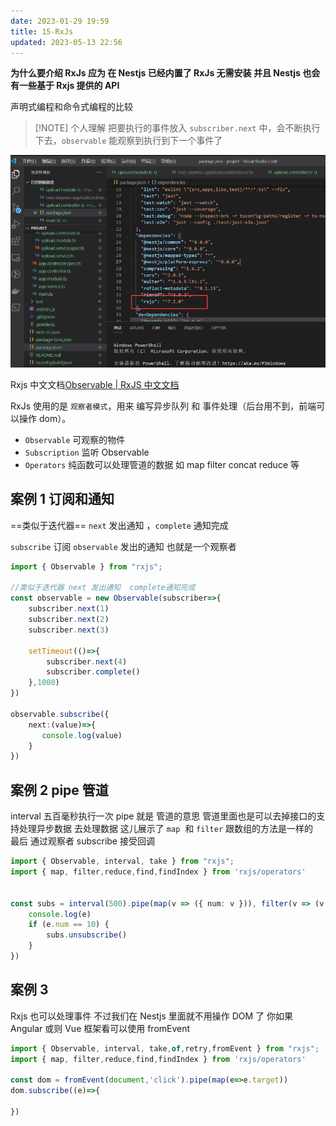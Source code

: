```yaml
---
date: 2023-01-29 19:59
title: 15-RxJs
updated: 2023-05-13 22:56
---
```


**为什么要介绍 RxJs 应为 在 Nestjs 已经内置了 RxJs 无需安装 并且 Nestjs 也会有一些基于 Rxjs 提供的 API**

 声明式编程和命令式编程的比较


> [!NOTE] 个人理解
> 把要执行的事件放入 `subscriber.next` 中，会不断执行下去，`observable` 能观察到执行到下一个事件了



![](./_images/image-2023-01-29_21-52-23-823-15-RxJs.png)

Rxjs 中文文档[Observable | RxJS 中文文档](https://cn.rx.js.org/class/es6/Observable.js~Observable.html "Observable | RxJS 中文文档")

RxJs 使用的是 `观察者模式`，用来 编写异步队列 和 事件处理（后台用不到，前端可以操作 dom）。

- `Observable` 可观察的物件
- `Subscription` 监听 Observable
- `Operators` 纯函数可以处理管道的数据 如 map filter concat reduce 等

## 案例 1 订阅和通知

==类似于迭代器== `next` 发出通知 ，`complete` 通知完成

`subscribe` 订阅 `observable` 发出的通知 也就是一个观察者




```ts
import { Observable } from "rxjs";

//类似于迭代器 next 发出通知  complete通知完成
const observable = new Observable(subscriber=>{
    subscriber.next(1)
    subscriber.next(2)
    subscriber.next(3)

    setTimeout(()=>{
        subscriber.next(4)
        subscriber.complete()
    },1000)
})

observable.subscribe({
    next:(value)=>{
       console.log(value)
    }
})
```

## 案例 2 pipe 管道

interval 五百毫秒执行一次
pipe 就是 管道的意思 管道里面也是可以去掉接口的支持处理异步数据 去处理数据
这儿展示了 `map`  和 `filter` 跟数组的方法是一样的  
最后 通过观察者 subscribe 接受回调

```ts
import { Observable, interval, take } from "rxjs";
import { map, filter,reduce,find,findIndex } from 'rxjs/operators'


const subs = interval(500).pipe(map(v => ({ num: v })), filter(v => (v.num % 2 == 0))).subscribe((e) => {
    console.log(e)
    if (e.num == 10) {
        subs.unsubscribe()
    }
})
```

## 案例 3

Rxjs 也可以处理事件 不过我们在 Nestjs 里面就不用操作 DOM 了 你如果 Angular 或则 Vue 框架看可以使用 fromEvent

```ts
import { Observable, interval, take,of,retry,fromEvent } from "rxjs";
import { map, filter,reduce,find,findIndex } from 'rxjs/operators'

const dom = fromEvent(document,'click').pipe(map(e=>e.target))
dom.subscribe((e)=>{

})
```